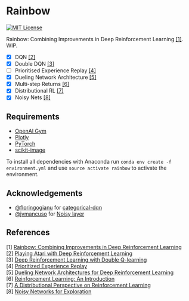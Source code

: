Rainbow
=======
[![MIT License](https://img.shields.io/badge/license-MIT-blue.svg)](LICENSE.md)

Rainbow: Combining Improvements in Deep Reinforcement Learning [[1]](#references). WIP.

- [x] DQN [[2]](#references)
- [x] Double DQN [[3]](#references)
- [ ] Prioritised Experience Replay [[4]](#references)
- [x] Dueling Network Architecture [[5]](#references)
- [x] Multi-step Returns [[6]](#references)
- [x] Distributional RL [[7]](#references)
- [x] Noisy Nets [[8]](#references)

Requirements
------------

- [OpenAI Gym](https://github.com/openai/gym)
- [Plotly](https://plot.ly/)
- [PyTorch](http://pytorch.org/)
- [scikit-image](http://scikit-image.org/)

To install all dependencies with Anaconda run `conda env create -f environment.yml` and use `source activate rainbow` to activate the environment.

Acknowledgements
----------------

- [@floringogianu](https://github.com/floringogianu) for [categorical-dqn](https://github.com/floringogianu/categorical-dqn)
- [@jvmancuso](https://github.com/jvmancuso) for [Noisy layer](https://github.com/pytorch/pytorch/pull/2103)

References
----------

[1] [Rainbow: Combining Improvements in Deep Reinforcement Learning](https://arxiv.org/abs/1710.02298)  
[2] [Playing Atari with Deep Reinforcement Learning](http://arxiv.org/abs/1312.5602)  
[3] [Deep Reinforcement Learning with Double Q-learning](http://arxiv.org/abs/1509.06461)  
[4] [Prioritized Experience Replay](http://arxiv.org/abs/1511.05952)  
[5] [Dueling Network Architectures for Deep Reinforcement Learning](http://arxiv.org/abs/1511.06581)  
[6] [Reinforcement Learning: An Introduction](http://www.incompleteideas.net/sutton/book/ebook/the-book.html)  
[7] [A Distributional Perspective on Reinforcement Learning](https://arxiv.org/abs/1707.06887)  
[8] [Noisy Networks for Exploration](https://arxiv.org/abs/1706.10295)  
